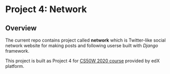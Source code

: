 # Project 4: Network
## Overview
The current repo contains project called **network** which is Twitter-like social network website for making posts and following userse built with *Django* framework.

This project is built as Project 4 for [CS50W 2020 course](https://courses.edx.org/courses/course-v1:HarvardX+CS50W+Web/course/) provided by edX platform.

